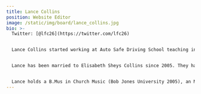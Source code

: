 ```yaml
---
title: Lance Collins
position: Website Editor
image: /static/img/board/lance_collins.jpg
bio: >-
  Twitter: [@lfc26](https://twitter.com/lfc26)


  Lance Collins started working at Auto Safe Driving School teaching in the classroom in 2003. In 2005 he started teaching behind the wheel as well as in the classroom. In 2013 Lance became a safety officer for road tests and became the Operations Manager at Auto Safe. His duties at this time include teaching BTW and classroom, managing the office and instructor staff, and solving any IT issues that arise.


  Lance has been married to Elisabeth Sheys Collins since 2005. They have four kids: James, Piper, Zoë, and Avery. When he is not working, he is usually spending time with them and keeping things under control on the homefront. Lance likes to follow consumer technology through YouTube and different tech blogs.


  Lance holds a B.Mus in Church Music (Bob Jones University 2005), an M.DIv. (Geneva Reformed Seminary 2009), and he has taken courses at Northern Virginia Community College in Driver and Traffic Safety (2009).
---
```

